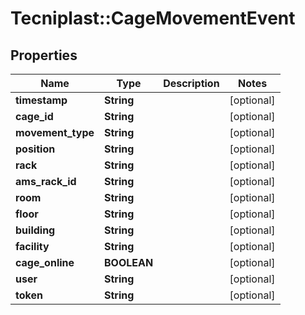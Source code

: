 # Tecniplast::CageMovementEvent

## Properties
Name | Type | Description | Notes
------------ | ------------- | ------------- | -------------
**timestamp** | **String** |  | [optional] 
**cage_id** | **String** |  | [optional] 
**movement_type** | **String** |  | [optional] 
**position** | **String** |  | [optional] 
**rack** | **String** |  | [optional] 
**ams_rack_id** | **String** |  | [optional] 
**room** | **String** |  | [optional] 
**floor** | **String** |  | [optional] 
**building** | **String** |  | [optional] 
**facility** | **String** |  | [optional] 
**cage_online** | **BOOLEAN** |  | [optional] 
**user** | **String** |  | [optional] 
**token** | **String** |  | [optional] 


